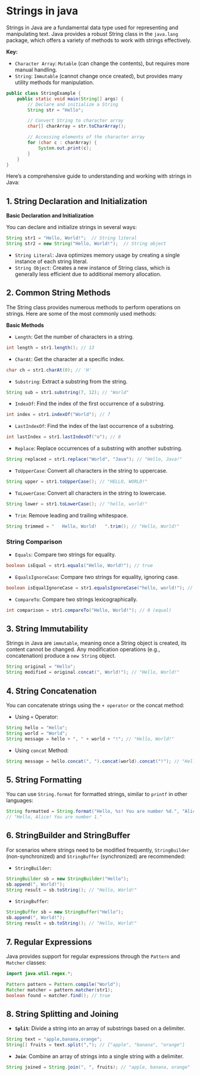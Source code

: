 # Strings in java

Strings in Java are a fundamental data type used for representing and manipulating text. Java provides a robust String class in the `java.lang` package, which offers a variety of methods to work with strings effectively.

**Key:**

- `Character Array`: `Mutable` (can change the contents), but requires more manual handling.
- `String`: `Immutable` (cannot change once created), but provides many utility methods for manipulation.

```java
public class StringExample {
    public static void main(String[] args) {
        // Declare and initialize a String
        String str = "Hello";

        // Convert String to character array
        char[] charArray = str.toCharArray();

        // Accessing elements of the character array
        for (char c : charArray) {
            System.out.print(c);
        }
    }
}
```

Here’s a comprehensive guide to understanding and working with strings in Java:

## 1. String Declaration and Initialization

**Basic Declaration and Initialization**

You can declare and initialize strings in several ways:

```java
String str1 = "Hello, World!";  // String literal
String str2 = new String("Hello, World!");  // String object
```

- `String Literal`: Java optimizes memory usage by creating a single instance of each string literal.
- `String Object`: Creates a new instance of String class, which is generally less efficient due to additional memory allocation.

## 2. Common String Methods

The String class provides numerous methods to perform operations on strings. Here are some of the most commonly used methods:

**Basic Methods**

- `Length`: Get the number of characters in a string.

```java
int length = str1.length(); // 13
```

- `CharAt`: Get the character at a specific index.

```java
char ch = str1.charAt(0); // 'H'
```

- `Substring`: Extract a substring from the string.

```java
String sub = str1.substring(7, 12); // "World"
```

- `IndexOf`: Find the index of the first occurrence of a substring.

```java
int index = str1.indexOf("World"); // 7
```

- `LastIndexOf`: Find the index of the last occurrence of a substring.

```java
int lastIndex = str1.lastIndexOf("o"); // 8
```

- `Replace`: Replace occurrences of a substring with another substring.

```java
String replaced = str1.replace("World", "Java"); // "Hello, Java!"
```

- `ToUpperCase`: Convert all characters in the string to uppercase.

```java
String upper = str1.toUpperCase(); // "HELLO, WORLD!"
```

- `ToLowerCase`: Convert all characters in the string to lowercase.

```java
String lower = str1.toLowerCase(); // "hello, world!"
```

- `Trim`: Remove leading and trailing whitespace.

```java
String trimmed = "   Hello, World!   ".trim(); // "Hello, World!"
```

### String Comparison

- `Equals`: Compare two strings for equality.

```java
boolean isEqual = str1.equals("Hello, World!"); // true
```

- `EqualsIgnoreCase`: Compare two strings for equality, ignoring case.

```java
boolean isEqualIgnoreCase = str1.equalsIgnoreCase("hello, world!"); // true
```

- `CompareTo`: Compare two strings lexicographically.

```java
int comparison = str1.compareTo("Hello, World!"); // 0 (equal)
```

## 3. String Immutability

Strings in Java are `immutable`, meaning once a String object is created, its content cannot be changed. Any modification operations (e.g., concatenation) produce a `new String` object.

```java
String original = "Hello";
String modified = original.concat(", World!"); // "Hello, World!"
```

## 4. String Concatenation

You can concatenate strings using the `+ operator` or the concat method:

- Using `+` Operator:

```java
String hello = "Hello";
String world = "World";
String message = hello + ", " + world + "!"; // "Hello, World!"
```

- Using `concat` Method:

```java
String message = hello.concat(", ").concat(world).concat("!"); // "Hello, World!"
```

## 5. String Formatting

You can use `String.format` for formatted strings, similar to `printf` in other languages:

```java
String formatted = String.format("Hello, %s! You are number %d.", "Alice", 1);
// "Hello, Alice! You are number 1."
```

## 6. StringBuilder and StringBuffer

For scenarios where strings need to be modified frequently, `StringBuilder` (non-synchronized) and `StringBuffer` (synchronized) are recommended:

- `StringBuilder`:

```java
StringBuilder sb = new StringBuilder("Hello");
sb.append(", World!");
String result = sb.toString(); // "Hello, World!"
```

- `StringBuffer`:

```java
StringBuffer sb = new StringBuffer("Hello");
sb.append(", World!");
String result = sb.toString(); // "Hello, World!"
```

## 7. Regular Expressions

Java provides support for regular expressions through the `Pattern` and `Matcher` classes:

```java
import java.util.regex.*;

Pattern pattern = Pattern.compile("World");
Matcher matcher = pattern.matcher(str1);
boolean found = matcher.find(); // true
```

## 8. String Splitting and Joining

- **`Split`**: Divide a string into an array of substrings based on a delimiter.

```java
String text = "apple,banana,orange";
String[] fruits = text.split(","); // ["apple", "banana", "orange"]
```

- **`Join`**: Combine an array of strings into a single string with a delimiter.

```java
String joined = String.join(", ", fruits); // "apple, banana, orange"
```
